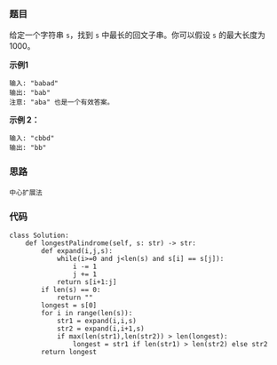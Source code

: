 ### 题目

给定一个字符串 `s`，找到 `s` 中最长的回文子串。你可以假设 `s` 的最大长度为 1000。

**示例1**

```
输入: "babad"
输出: "bab"
注意: "aba" 也是一个有效答案。
```

**示例 2：**

```
输入: "cbbd"
输出: "bb"
```

### 思路

```
中心扩展法
```

### 代码

```
class Solution:
    def longestPalindrome(self, s: str) -> str:
        def expand(i,j,s):
            while(i>=0 and j<len(s) and s[i] == s[j]):
                i -= 1
                j += 1
            return s[i+1:j]
        if len(s) == 0:
            return ""
        longest = s[0]
        for i in range(len(s)):
            str1 = expand(i,i,s)
            str2 = expand(i,i+1,s)
            if max(len(str1),len(str2)) > len(longest):
                longest = str1 if len(str1) > len(str2) else str2
        return longest
```

